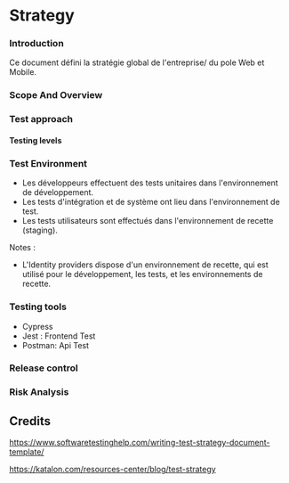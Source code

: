 # Strategy


### Introduction

Ce document défini la stratégie global de l'entreprise/ du pole Web et Mobile.

###  Scope And Overview

### Test approach

#### Testing levels




### Test Environment


- Les développeurs effectuent des tests unitaires dans l'environnement de développement.
- Les tests d'intégration et de système ont lieu dans l'environnement de test.
- Les tests utilisateurs sont effectués dans l'environnement de recette (staging).

Notes :

- L'Identity providers dispose d'un environnement de recette, qui est utilisé pour le développement, les tests, et les environnements de recette.

### Testing tools

- Cypress 
- Jest : Frontend Test
- Postman: Api Test

### Release control


### Risk Analysis



## Credits

https://www.softwaretestinghelp.com/writing-test-strategy-document-template/

https://katalon.com/resources-center/blog/test-strategy
